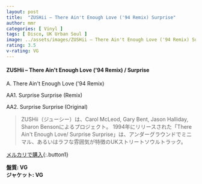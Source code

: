 ```yaml
---
layout: post
title:  "ZUSHii – There Ain't Enough Love ('94 Remix) Surprise"
author: mmr
categories: [ Vinyl ]
tags: [ Disco, UK Urban Soul ]
image: ../assets/images/ZUSHii – There Ain't Enough Love ('94 Remix) Surprise.jpg
rating: 3.5
v-rating: VG
---
```


#### ZUSHii – There Ain't Enough Love ('94 Remix) / Surprise

A. There Ain't Enough Love ('94 Remix)

AA1. Surprise Surprise (Remix)

AA2. Surprise Surprise (Original)

> ZUSHii（ジューシー）は、Carol McLeod, Gary Bent, Jason Halliday, Sharon Bensonによるプロジェクト。
1994年にリリースされた「There Ain't Enough Love/ Surprise Surprise」は、アンダーグラウンドでミニマル、あるいはラフな雰囲気が特徴のUKストリートソウルトラック。


[メルカリで購入](https://jp.mercari.com/item/m74448353771){:.button1}

<div class="mt-4 mb-4 d-flex align-items-center">
<strong class="mr-1">盤質: VG</strong>
</div>
<div class="mt-4 mb-4 d-flex align-items-center">
<strong class="mr-1">ジャケット: VG</strong>
</div>

